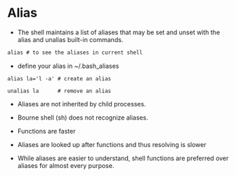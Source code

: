 # Alias

- The shell maintains a list of aliases that may be set and unset with the alias
  and unalias built-in commands.

```java
alias # to see the aliases in current shell
```

* define your alias in ~/.bash_aliases

```shell
alias la='l -a' # create an alias

unalias la      # remove an alias
```

- Aliases are not inherited by child processes.
- Bourne shell (sh) does not recognize aliases.

- Functions are faster
- Aliases are looked up after functions and thus resolving is slower
- While aliases are easier to understand, shell functions are preferred over
  aliases for almost every purpose.

